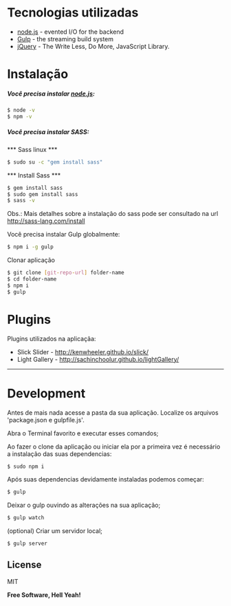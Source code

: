 # Tecnologias utilizadas
* [node.js] - evented I/O for the backend
* [Gulp] - the streaming build system
* [jQuery] - The Write Less, Do More, JavaScript Library.


# Instalação
##### Você precisa instalar [node.js]:
```sh
$ node -v
$ npm -v
```
##### Você precisa instalar SASS:

*** Sass linux ***
```sh
$ sudo su -c "gem install sass"
```

*** Install Sass ***
```sh
$ gem install sass
$ sudo gem install sass
$ sass -v
```
Obs.: Mais detalhes sobre a instalação do sass pode ser consultado na url http://sass-lang.com/install

Você precisa instalar Gulp globalmente:

```sh
$ npm i -g gulp
```

Clonar aplicação
```sh
$ git clone [git-repo-url] folder-name
$ cd folder-name
$ npm i
$ gulp
```

# Plugins

Plugins utilizados na aplicaçãa:

* Slick Slider - http://kenwheeler.github.io/slick/
* Light Gallery - http://sachinchoolur.github.io/lightGallery/


----
# Development

Antes de mais nada acesse a pasta da sua aplicação. Localize os arquivos 'package.json e gulpfile.js'.

Abra o Terminal favorito e executar esses comandos;

Ao fazer o clone da aplicação ou iniciar ela por a primeira vez é necessário a instalação das suas dependencias:
```sh
$ sudo npm i
```

Após suas dependencias devidamente instaladas podemos começar:
```sh
$ gulp
```

Deixar o gulp ouvindo as alterações na sua aplicação;
```sh
$ gulp watch
```

(optional) Criar um servidor local;
```sh
$ gulp server
```


License
----
MIT


**Free Software, Hell Yeah!**

[node.js]:http://nodejs.org
[jQuery]:http://jquery.com
[Gulp]:http://gulpjs.com
